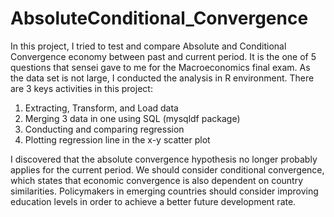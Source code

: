 # AbsoluteConditional_Convergence

In this project, I tried to test and compare Absolute and Conditional Convergence economy between past and current period. It is the one of 5 questions that sensei gave to me for the Macroeconomics final exam. As the data set is not large, I conducted the analysis in R environment. There are 3 keys activities in this project:

1. Extracting, Transform, and Load data
2. Merging 3 data in one using SQL (mysqldf package)
3. Conducting and comparing regression 
4. Plotting regression line in the x-y scatter plot

I discovered that the absolute convergence hypothesis no longer probably applies for the current period. We should consider conditional convergence, which states that economic convergence is also dependent on country similarities. Policymakers in emerging countries should consider improving education levels in order to achieve a better future development rate.

